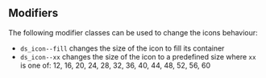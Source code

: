 ## Modifiers

The following modifier classes can be used to change the icons behaviour:

- `ds_icon--fill` changes the size of the icon to fill its container
- `ds_icon--xx` changes the size of the icon to a predefined size where `xx` is one of: 12, 16, 20, 24, 28, 32, 36, 40, 44, 48, 52, 56, 60